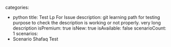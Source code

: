 categories:
  - python
title: Test Lp For Issue
description: git learning path for testing purpose to check the description is working or not properly. very long description
isPremium: true
isNew: true
isAvailable: false
scenarioCount: 1
scenarios: 
  - Scenario Shafaq Test
